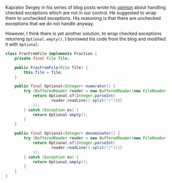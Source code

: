 Kapralov Sergey in his series of blog posts wrote his
[opinion](https://www.pragmaticobjects.com/chapters/001_checked_exceptions.html)
about handling checked exceptions which are not in our control.
He suggested to wrap them to unchecked exceptions.
His reasoning is that there are unchecked exceptions that we do not handle anyway. 

However, I think there is yet another solution, to wrap checked exceptions returning `Optional.empty()`.
I borrowed his code from the blog and modified it with `Optional`:

```java
class FracFromFile implements Fraction {
    private final File file;

    public FracFromFile(File file) {
        this.file = file;
    }

    public final Optional<Integer> numerator() {
        try (BufferedReader reader = new BufferedReader(new FileReader(file))) {
            return Optional.of(Integer.parseInt(
                    reader.readLine().split("/")[0]
            ));
        } catch (Exception ex) {
            return Optional.empty();
        }
    }

    public final Optional<Integer> denominator() {
        try (BufferedReader reader = new BufferedReader(new FileReader(file))) {
            return Optional.of(Integer.parseInt(
                    reader.readLine().split("/")[1]
            ));
        } catch (Exception ex) {
            return Optional.empty();
        }
    }
}
``` 
